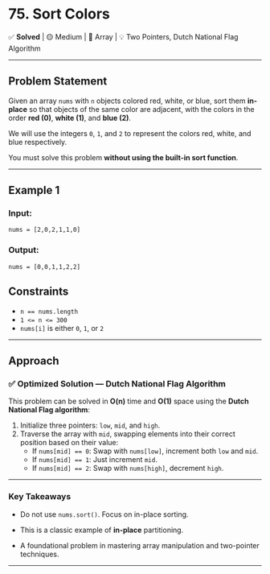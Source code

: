 # 75. Sort Colors

✅ **Solved** | 🟡 Medium | 🔢 Array | 💡 Two Pointers, Dutch National Flag Algorithm

---

## Problem Statement

Given an array `nums` with `n` objects colored red, white, or blue, sort them **in-place** so that objects of the same color are adjacent, with the colors in the order **red (0)**, **white (1)**, and **blue (2)**.

We will use the integers `0`, `1`, and `2` to represent the colors red, white, and blue respectively.

You must solve this problem **without using the built-in sort function**.

---

## Example 1
### Input: 
```
nums = [2,0,2,1,1,0]
```
### Output:
```
nums = [0,0,1,1,2,2]
```
## Constraints

- `n == nums.length`
- `1 <= n <= 300`
- `nums[i]` is either `0`, `1`, or `2`

--- 

## Approach

### ✅ Optimized Solution — Dutch National Flag Algorithm

This problem can be solved in **O(n)** time and **O(1)** space using the **Dutch National Flag algorithm**:

1. Initialize three pointers: `low`, `mid`, and `high`.
2. Traverse the array with `mid`, swapping elements into their correct position based on their value:
   - If `nums[mid] == 0`: Swap with `nums[low]`, increment both `low` and `mid`.
   - If `nums[mid] == 1`: Just increment `mid`.
   - If `nums[mid] == 2`: Swap with `nums[high]`, decrement `high`.
---
### Key Takeaways
  + Do not use `nums.sort()`. Focus on in-place sorting.
  
  + This is a classic example of **in-place** partitioning.
  
  + A foundational problem in mastering array manipulation and two-pointer techniques.
    
---
